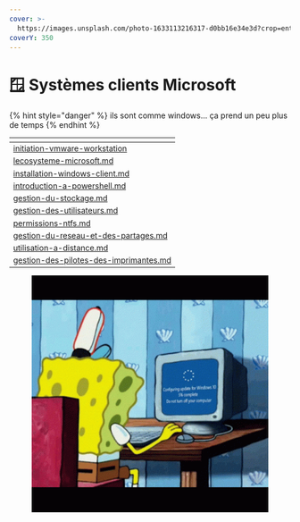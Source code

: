 ```yaml
---
cover: >-
  https://images.unsplash.com/photo-1633113216317-d0bb16e34e3d?crop=entropy&cs=tinysrgb&fm=jpg&ixid=MnwxOTcwMjR8MHwxfHNlYXJjaHw1fHxNaWNyb3NvZnR8ZW58MHx8fHwxNjc0ODM1OTE1&ixlib=rb-4.0.3&q=80
coverY: 350
---
```


# 🪟 Systèmes clients Microsoft

{% hint style="danger" %}
ils sont comme windows... ça prend un peu plus de temps
{% endhint %}

<table data-card-size="large" data-view="cards"><thead><tr><th data-card-target data-type="content-ref"></th></tr></thead><tbody><tr><td><a href="initiation-vmware-workstation/">initiation-vmware-workstation</a></td></tr><tr><td><a href="lecosysteme-microsoft.md">lecosysteme-microsoft.md</a></td></tr><tr><td><a href="../../os/installation-windows-client.md">installation-windows-client.md</a></td></tr><tr><td><a href="introduction-a-powershell.md">introduction-a-powershell.md</a></td></tr><tr><td><a href="gestion-du-stockage.md">gestion-du-stockage.md</a></td></tr><tr><td><a href="gestion-des-utilisateurs.md">gestion-des-utilisateurs.md</a></td></tr><tr><td><a href="permissions-ntfs.md">permissions-ntfs.md</a></td></tr><tr><td><a href="gestion-du-reseau-et-des-partages.md">gestion-du-reseau-et-des-partages.md</a></td></tr><tr><td><a href="utilisation-a-distance.md">utilisation-a-distance.md</a></td></tr><tr><td><a href="gestion-des-pilotes-des-imprimantes.md">gestion-des-pilotes-des-imprimantes.md</a></td></tr></tbody></table>

<figure><img src="../../../.gitbook/assets/spongebob-windows.gif" alt=""><figcaption></figcaption></figure>
